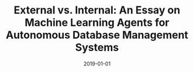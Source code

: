 ---
title: 'External vs. Internal: An Essay on Machine Learning Agents for Autonomous Database Management Systems'
collection: publications
permalink: /files/pavlo19-ieee.pdf
date: 2019-01-01
venue: 'IEEE Data Engineering Bulletin'
paper_url: 'https://danavanaken.com/files/pavlo19-ieee.pdf'
citation: 'Andrew Pavlo, Matthew Butrovich, Ananya Joshi, Lin Ma, Prashanth Menon, <strong>Dana Van Aken</strong>, Lisa Lee, Ruslan Salakhutdinov.
<i>IEEE Data Engineering Bulletin<\i>, 2019.'
---